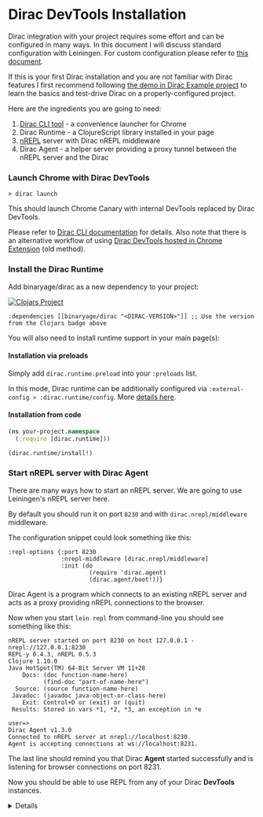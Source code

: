# Dirac DevTools Installation

Dirac integration with your project requires some effort and can be configured in many ways.
In this document I will discuss standard configuration with Leiningen. For custom configuration please refer to 
[this document](configuration.md).

If this is your first Dirac installation and you are not familiar with Dirac features
I first recommend following [the demo in Dirac Example project](https://github.com/binaryage/dirac/tree/master/examples/leiningen) 
to learn the basics and test-drive Dirac on a properly-configured project.

Here are the ingredients you are going to need:

1. [Dirac CLI tool](main.md) - a convenience launcher for Chrome 
1. Dirac Runtime - a ClojureScript library installed in your page
1. [nREPL](https://github.com/nrepl/nrepl) server with Dirac nREPL middleware
1. Dirac Agent - a helper server providing a proxy tunnel between the nREPL server and the Dirac 

### Launch Chrome with Dirac DevTools

```
> dirac launch
```

This should launch Chrome Canary with internal DevTools replaced by Dirac DevTools.

Please refer to [Dirac CLI documentation](main.md) for details. Also note that there is an alternative workflow of using
[Dirac DevTools hosted in Chrome Extension](extension.md) (old method). 

### Install the Dirac Runtime

Add binaryage/dirac as a new dependency to your project:

[![Clojars Project](https://img.shields.io/clojars/v/binaryage/dirac.svg)](https://clojars.org/binaryage/dirac)

    :dependencies [[binaryage/dirac "<DIRAC-VERSION>"]] ;; Use the version from the Clojars badge above

You will also need to install runtime support in your main page(s):

#### Installation via preloads

Simply add `dirac.runtime.preload` into your `:preloads` list.

In this mode, Dirac runtime can be additionally configured via `:external-config > :dirac.runtime/config`. More 
[details here](https://github.com/binaryage/dirac/blob/master/docs/configuration.md#dirac-runtime---page-specific-configuration).

#### Installation from code

```clojure
(ns your-project.namespace
  (:require [dirac.runtime]))

(dirac.runtime/install!)
```

### Start nREPL server with Dirac Agent

There are many ways how to start an nREPL server. We are going to use Leiningen's nREPL server here.

By default you should run it on port `8230` and with `dirac.nrepl/middleware` middleware.

The configuration snippet could look something like this:

    :repl-options {:port 8230
                   :nrepl-middleware [dirac.nrepl/middleware]
                   :init (do
                           (require 'dirac.agent)
                           (dirac.agent/boot!))}
                   
Dirac Agent is a program which connects to an existing nREPL server and acts as a proxy providing nREPL connections to the 
browser.

Now when you start `lein repl` from command-line you should see something like this:

    nREPL server started on port 8230 on host 127.0.0.1 - nrepl://127.0.0.1:8230
    REPL-y 0.4.3, nREPL 0.5.3
    Clojure 1.10.0
    Java HotSpot(TM) 64-Bit Server VM 11+28
        Docs: (doc function-name-here)
              (find-doc "part-of-name-here")
      Source: (source function-name-here)
     Javadoc: (javadoc java-object-or-class-here)
        Exit: Control+D or (exit) or (quit)
     Results: Stored in vars *1, *2, *3, an exception in *e
    
    user=>
    Dirac Agent v1.3.0
    Connected to nREPL server at nrepl://localhost:8230.
    Agent is accepting connections at ws://localhost:8231.

The last line should remind you that Dirac **Agent** started successfully and is listening for browser connections on port 8231.

Now you should be able to use REPL from any of your Dirac **DevTools** instances.

<details>

I tend to put this extra config under `:repl` profile in my `project.clj` files
(see an [example here](https://github.com/binaryage/dirac/tree/master/examples/leiningen/project.clj)).

Please note that Dirac middleware
was implemented as a [Piggieback middleware](https://github.com/nrepl/piggieback) fork, so you cannot run both.
Think of Dirac middleware as a Piggieback middleware replacement with some extra features specific to Dirac DevTools.

Please note that Dirac **DevTools** frontend is "just" a web app. It cannot open a classic TCP socket connection and talk to the nREPL server directly.
Instead it connects to a Dirac **Agent** instance which listens for web socket connections on port 8231. Dirac **Agent** in turn has an open connection
to your nREPL server at port 8230 so it can bridge messages between the two. Tunneling messages between
the browser and the nREPL server is the main feature of Dirac **Agent**. Sometimes you might see (error) messages mentioning "nREPL Tunnel",
which is a component of Dirac **Agent**.

Actually Dirac **Agent** is a bit smarter than that. It allows one-to-many scenario where multiple Dirac **DevTools** instances
can connect to a singe Dirac **Agent** which talks to a single nREPL server. Each Dirac **DevTools** instance is assigned its own nREPL session
so they don't step on each others' toes. Thanks to sessions you can open multiple pages with different Dirac **DevTools** and
they all can have their own independent REPLs.

Unfortunately this is the hardest part of the setup and most fragile.
If you run into issues it is pretty difficult to troubleshoot it without deeper understanding
[how nREPL works internally](https://github.com/nrepl/nrepl), what [Piggieback](https://github.com/nrepl/piggieback) is,
how [Weasel](https://github.com/tomjakubowski/weasel) comes into play and how Dirac Agent orchestrates all this.

If you hit a wall you can try to ask for help in the `#dirac` channel at http://clojurians.slack.com ([ask for an invitation here](http://clojurians.net/)).

</details>
